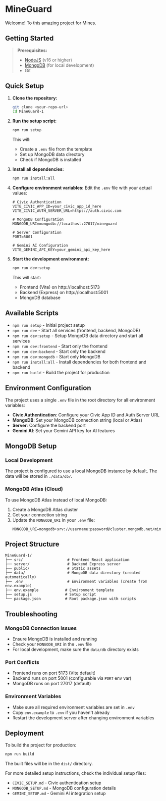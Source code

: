 # MineGuard

Welcome! To this amazing project for Mines.

## Getting Started

> **Prerequisites:**
> - [NodeJS](https://nodejs.org/en/) (v16 or higher)
> - [MongoDB](https://docs.mongodb.com/manual/installation/) (for local development)
> - Git

## Quick Setup

1. **Clone the repository:**
   ```bash
   git clone <your-repo-url>
   cd MineGuard-1
   ```

2. **Run the setup script:**
   ```bash
   npm run setup
   ```
   This will:
   - Create a `.env` file from the template
   - Set up MongoDB data directory
   - Check if MongoDB is installed

3. **Install all dependencies:**
   ```bash
   npm run install:all
   ```

4. **Configure environment variables:**
   Edit the `.env` file with your actual values:
   ```env
   # Civic Authentication
   VITE_CIVIC_APP_ID=your_civic_app_id_here
   VITE_CIVIC_AUTH_SERVER_URL=https://auth.civic.com

   # MongoDB Configuration
   MONGODB_URI=mongodb://localhost:27017/mineguard

   # Server Configuration
   PORT=5001

   # Gemini AI Configuration
   VITE_GEMINI_API_KEY=your_gemini_api_key_here
   ```

5. **Start the development environment:**
   ```bash
   npm run dev:setup
   ```
   This will start:
   - Frontend (Vite) on http://localhost:5173
   - Backend (Express) on http://localhost:5001
   - MongoDB database

## Available Scripts

- `npm run setup` - Initial project setup
- `npm run dev` - Start all services (frontend, backend, MongoDB)
- `npm run dev:setup` - Setup MongoDB data directory and start all services
- `npm run dev:frontend` - Start only the frontend
- `npm run dev:backend` - Start only the backend
- `npm run dev:mongodb` - Start only MongoDB
- `npm run install:all` - Install dependencies for both frontend and backend
- `npm run build` - Build the project for production

## Environment Configuration

The project uses a single `.env` file in the root directory for all environment variables:

- **Civic Authentication**: Configure your Civic App ID and Auth Server URL
- **MongoDB**: Set your MongoDB connection string (local or Atlas)
- **Server**: Configure the backend port
- **Gemini AI**: Set your Gemini API key for AI features

## MongoDB Setup

### Local Development
The project is configured to use a local MongoDB instance by default. The data will be stored in `./data/db/`.

### MongoDB Atlas (Cloud)
To use MongoDB Atlas instead of local MongoDB:

1. Create a MongoDB Atlas cluster
2. Get your connection string
3. Update the `MONGODB_URI` in your `.env` file:
   ```env
   MONGODB_URI=mongodb+srv://username:password@cluster.mongodb.net/mineguard
   ```

## Project Structure

```
MineGuard-1/
├── src/                    # Frontend React application
├── server/                 # Backend Express server
├── public/                 # Static assets
├── data/                   # MongoDB data directory (created automatically)
├── .env                    # Environment variables (create from env.example)
├── env.example            # Environment template
├── setup.js               # Setup script
└── package.json           # Root package.json with scripts
```

## Troubleshooting

### MongoDB Connection Issues
- Ensure MongoDB is installed and running
- Check your `MONGODB_URI` in the `.env` file
- For local development, make sure the `data/db` directory exists

### Port Conflicts
- Frontend runs on port 5173 (Vite default)
- Backend runs on port 5001 (configurable via `PORT` env var)
- MongoDB runs on port 27017 (default)

### Environment Variables
- Make sure all required environment variables are set in `.env`
- Copy `env.example` to `.env` if you haven't already
- Restart the development server after changing environment variables

## Deployment

To build the project for production:

```bash
npm run build
```

The built files will be in the `dist/` directory.

For more detailed setup instructions, check the individual setup files:
- `CIVIC_SETUP.md` - Civic authentication setup
- `MONGODB_SETUP.md` - MongoDB configuration details
- `GEMINI_SETUP.md` - Gemini AI integration setup
